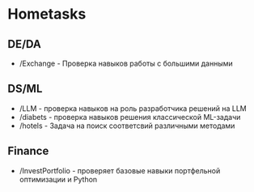 # Hometasks

## DE/DA
- /Exchange - Проверка навыков работы с большими данными

## DS/ML
- /LLM - проверка навыков на роль разработчика решений на LLM
- /diabets - проверка навыков решения классической ML-задачи
- /hotels - Задача на поиск соответсвий различными методами

## Finance
- /InvestPortfolio - проверяет базовые навыки портфельной оптимизации и Python
